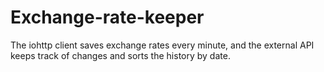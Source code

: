 # Exchange-rate-keeper
The iohttp client saves exchange rates every minute, and the external API keeps track of changes and sorts the history by date.
